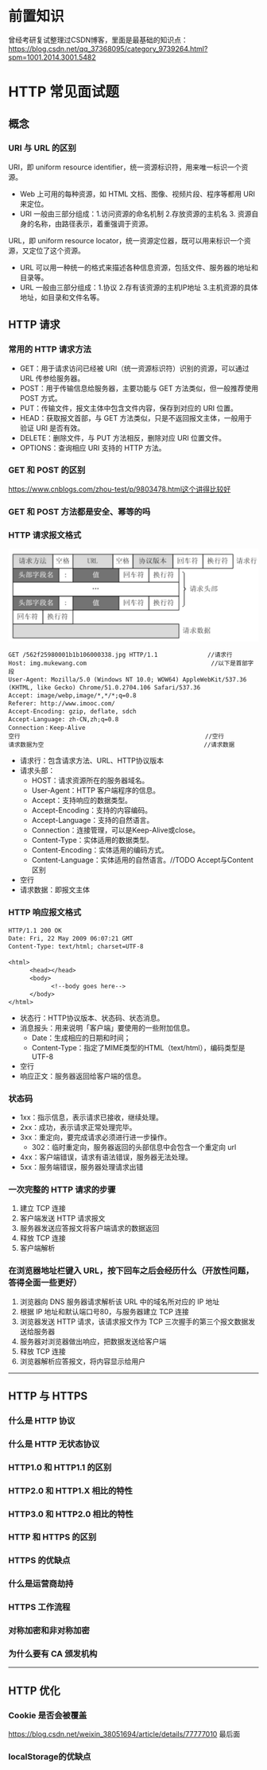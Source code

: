 # 前置知识
曾经考研复试整理过CSDN博客，里面是最基础的知识点：https://blog.csdn.net/qq_37368095/category_9739264.html?spm=1001.2014.3001.5482

# HTTP 常见面试题

## 概念
### URI 与 URL 的区别
URI，即 uniform resource identifier，统一资源标识符，用来唯一标识一个资源。
- Web 上可用的每种资源，如 HTML 文档、图像、视频片段、程序等都用 URI 来定位。
- URI 一般由三部分组成：1.访问资源的命名机制 2.存放资源的主机名 3. 资源自身的名称，由路径表示，着重强调于资源。

URL，即 uniform resource locator，统一资源定位器，既可以用来标识一个资源，又定位了这个资源。
- URL 可以用一种统一的格式来描述各种信息资源，包括文件、服务器的地址和目录等。
- URL 一般由三部分组成：1.协议 2.存有该资源的主机IP地址 3.主机资源的具体地址，如目录和文件名等。


## HTTP 请求
### 常用的 HTTP 请求方法
- GET：用于请求访问已经被 URI（统一资源标识符）识别的资源，可以通过 URL 传参给服务器。
- POST：用于传输信息给服务器，主要功能与 GET 方法类似，但一般推荐使用 POST 方式。
- PUT：传输文件，报文主体中包含文件内容，保存到对应的 URI 位置。
- HEAD：获取报文首部，与 GET 方法类似，只是不返回报文主体，一般用于验证 URI 是否有效。
- DELETE：删除文件，与 PUT 方法相反，删除对应 URI 位置文件。
- OPTIONS：查询相应 URI 支持的 HTTP 方法。

### GET 和 POST 的区别
https://www.cnblogs.com/zhou-test/p/9803478.html这个讲得比较好

### GET 和 POST 方法都是安全、幂等的吗

### HTTP 请求报文格式

![Image](/图片/http请求格式.png)

```http
GET /562f25980001b1b106000338.jpg HTTP/1.1              //请求行
Host: img.mukewang.com                                   //以下是首部字段
User-Agent: Mozilla/5.0 (Windows NT 10.0; WOW64) AppleWebKit/537.36 (KHTML, like Gecko) Chrome/51.0.2704.106 Safari/537.36 
Accept: image/webp,image/*,*/*;q=0.8 
Referer: http://www.imooc.com/ 
Accept-Encoding: gzip, deflate, sdch 
Accept-Language: zh-CN,zh;q=0.8 
Connection：Keep-Alive
空行                                                    //空行
请求数据为空                                             //请求数据
```

- 请求行：包含请求方法、URL、HTTP协议版本
- 请求头部：
    - HOST：请求资源所在的服务器域名。
    - User-Agent：HTTP 客户端程序的信息。
    - Accept：支持响应的数据类型。
    - Accept-Encoding：支持的内容编码。
    - Accept-Language：支持的自然语言。
    - Connection：连接管理，可以是Keep-Alive或close。
    - Content-Type：实体适用的数据类型。
    - Content-Encoding：实体适用的编码方式。
    - Content-Language：实体适用的自然语言。//TODO Accept与Content区别
- 空行
- 请求数据：即报文主体


### HTTP 响应报文格式
```http
HTTP/1.1 200 OK
Date: Fri, 22 May 2009 06:07:21 GMT
Content-Type: text/html; charset=UTF-8

<html>
      <head></head>
      <body>
            <!--body goes here-->
      </body>
</html>
```

- 状态行：HTTP协议版本、状态码、状态消息。
- 消息报头：用来说明「客户端」要使用的一些附加信息。
    - Date：生成相应的日期和时间；
    - Content-Type：指定了MIME类型的HTML（text/html），编码类型是UTF-8
- 空行
- 响应正文：服务器返回给客户端的信息。

### 状态码
- 1xx：指示信息，表示请求已接收，继续处理。
- 2xx：成功，表示请求正常处理完毕。
- 3xx：重定向，要完成请求必须进行进一步操作。
    - 302：临时重定向，服务器返回的头部信息中会包含一个重定向 url
- 4xx：客户端错误，请求有语法错误，服务器无法处理。
- 5xx：服务端错误，服务器处理请求出错

### 一次完整的 HTTP 请求的步骤
1. 建立 TCP 连接
2. 客户端发送 HTTP 请求报文
3. 服务器发送应答报文将客户端请求的数据返回
4. 释放 TCP 连接
5. 客户端解析

### 在浏览器地址栏键入 URL，按下回车之后会经历什么（开放性问题，答得全面一些更好）
1. 浏览器向 DNS 服务器请求解析该 URL 中的域名所对应的 IP 地址
2. 根据 IP 地址和默认端口号80，与服务器建立 TCP 连接
3. 浏览器发送 HTTP 请求，该请求报文作为 TCP 三次握手的第三个报文数据发送给服务器
4. 服务器对浏览器做出响应，把数据发送给客户端
5. 释放 TCP 连接
6. 浏览器解析应答报文，将内容显示给用户

****

## HTTP 与 HTTPS

### 什么是 HTTP 协议


### 什么是 HTTP 无状态协议

### HTTP1.0 和 HTTP1.1 的区别

### HTTP2.0 和 HTTP1.X 相比的特性

### HTTP3.0 和 HTTP2.0 相比的特性


### HTTP 和 HTTPS 的区别


### HTTPS 的优缺点


### 什么是运营商劫持


### HTTPS 工作流程


### 对称加密和非对称加密


### 为什么要有 CA 颁发机构


******

## HTTP 优化
### Cookie 是否会被覆盖
https://blog.csdn.net/weixin_38051694/article/details/77777010 最后面

### localStorage的优缺点
